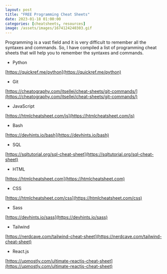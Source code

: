 ```yaml
---
layout: post
title: "FREE Programming Cheat Sheets"
date: 2023-01-18 01:00:00
categories: [cheatsheets, resources]
image: /assets/images/1674124240303.gif
---
```


Programming is a vast field and it is very difficult to remember all the syntaxes and commands. So, I have compiled a list of programming cheat sheets that will help you to remember the syntaxes and commands.

- Python

[https://quickref.me/python](https://quickref.me/python)

- Git

[https://cheatography.com/itsellej/cheat-sheets/git-commands/](https://cheatography.com/itsellej/cheat-sheets/git-commands/)

- JavaScript

[https://htmlcheatsheet.com/js](https://htmlcheatsheet.com/js)

- Bash

[https://devhints.io/bash](https://devhints.io/bash)

- SQL

[https://sqltutorial.org/sql-cheat-sheet](https://sqltutorial.org/sql-cheat-sheet)

- HTML

[https://htmlcheatsheet.com](https://htmlcheatsheet.com)

- CSS

[https://htmlcheatsheet.com/css](https://htmlcheatsheet.com/css)

- Sass

[https://devhints.io/sass](https://devhints.io/sass)

- Tailwind

[https://nerdcave.com/tailwind-cheat-sheet](https://nerdcave.com/tailwind-cheat-sheet)

- React.js

[https://upmostly.com/ultimate-reactjs-cheat-sheet](https://upmostly.com/ultimate-reactjs-cheat-sheet)
